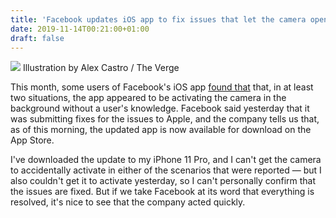 ```yaml
---
title: 'Facebook updates iOS app to fix issues that let the camera open in the background'
date: 2019-11-14T00:21:00+01:00
draft: false
---
```


![](https://cdn.vox-cdn.com/thumbor/1B5L5Dd_dNKLo2QaoPR0E2GrUmg=/0x0:2040x1360/1310x873/cdn.vox-cdn.com/uploads/chorus_image/image/65695921/acastro_180828_1777_facebook_0002.0.jpg) Illustration by Alex Castro / The Verge

This month, some users of Facebook's iOS app [found that](https://www.theverge.com/2019/11/12/20961332/facebooks-ios-app-reportedly-camera-background-security) that, in at least two situations, the app appeared to be activating the camera in the background without a user's knowledge. Facebook said yesterday that it was submitting fixes for the issues to Apple, and the company tells us that, as of this morning, the updated app is now available for download on the App Store.

I've downloaded the update to my iPhone 11 Pro, and I can't get the camera to accidentally activate in either of the scenarios that were reported — but I also couldn't get it to activate yesterday, so I can't personally confirm that the issues are fixed. But if we take Facebook at its word that everything is resolved, it's nice to see that the company acted quickly.